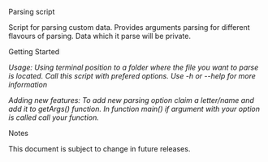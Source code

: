 Parsing script

Script for parsing custom data. Provides arguments parsing for different flavours of parsing.
Data which it parse will be private.

Getting Started

*Usage: Using terminal position to a folder where the file you want to parse is located. Call this script with prefered options.
Use -h or --help for more information*

*Adding new features: To add new parsing option claim a letter/name and add it to getArgs() function.
In function main() if argument with your option is called call your function.*

Notes

This document is subject to change in future releases.
